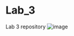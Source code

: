 # Lab_3
Lab 3 repository
![image](https://github.com/user-attachments/assets/03d3e7af-d86b-409b-a2f0-b0b3fc4e91de)

